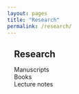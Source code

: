 ```yaml
---
layout: pages
title: "Research"
permalink: /research/
---
```


<style>
  /* 1) Por defecto en móvil: left */
  .content-publications {
    max-width: 800px;
    margin: 0 auto;
    padding: 0 1rem;
    text-align: left;
  }
  .content-publications h2,
  .content-publications p,
  .content-publications ul,
  .content-publications li {
    margin-left: 0;
    text-align: left;
  }
  .content-publications ul {
    list-style: none;
    padding: 0;
  }
  .content-publications a {
    text-decoration: none;
    color: inherit;
  }
  .content-publications h2 {
    margin-bottom: 15px;
  }

@media (max-width: 768px) {
  .content-publications {
    text-align: left !important;
    padding: 0 1rem !important;
  }
}
</style>

<div class="content-publications">
  <h2>Research</h2>
  <ul>
    <li><a href="{{ "/research/manuscripts" | relative_url }}">Manuscripts</a></li>
    <li><a href="{{ "/research/books"       | relative_url }}">Books</a></li>
    <li><a href="{{ "/research/lecture-notes" | relative_url }}">Lecture notes</a></li>
  </ul>
</div>
